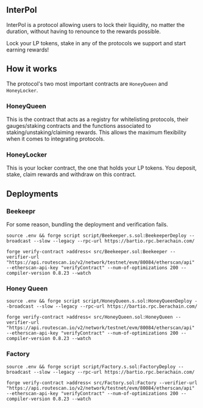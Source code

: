 ## InterPol

InterPol is a protocol allowing users to lock their liquidity, no matter the duration, without having to renounce to the rewards possible.

Lock your LP tokens, stake in any of the protocols we support and start earning rewards!

## How it works

The protocol's two most important contracts are  `HoneyQueen` and `HoneyLocker`.

### HoneyQueen

This is the contract that acts as a registry for whitelisting protocols, their gauges/staking contracts and the functions associated to staking/unstaking/claiming rewards. This allows the maximum flexibility when it comes to integrating protocols.

### HoneyLocker

This is your locker contract, the one that holds your LP tokens. You deposit, stake, claim rewards and withdraw on this contract.

## Deployments

### Beekeepr

For some reason, bundling the deployment and verification fails.

```
source .env && forge script script/Beekeeper.s.sol:BeekeeperDeploy --broadcast --slow --legacy --rpc-url https://bartio.rpc.berachain.com/

forge verify-contract >address< src/Beekeeper.sol:Beekeeper --verifier-url "https://api.routescan.io/v2/network/testnet/evm/80084/etherscan/api" --etherscan-api-key "verifyContract" --num-of-optimizations 200 --compiler-version 0.8.23 --watch
```

### Honey Queen

```
source .env && forge script script/HoneyQueen.s.sol:HoneyQueenDeploy --broadcast --slow --legacy --rpc-url https://bartio.rpc.berachain.com/

forge verify-contract >address< src/HoneyQueen.sol:HoneyQueen --verifier-url "https://api.routescan.io/v2/network/testnet/evm/80084/etherscan/api" --etherscan-api-key "verifyContract" --num-of-optimizations 200 --compiler-version 0.8.23 --watch
```

### Factory

```
source .env && forge script script/Factory.s.sol:FactoryDeploy --broadcast --slow --legacy --rpc-url https://bartio.rpc.berachain.com/

forge verify-contract >address< src/Factory.sol:Factory --verifier-url "https://api.routescan.io/v2/network/testnet/evm/80084/etherscan/api" --etherscan-api-key "verifyContract" --num-of-optimizations 200 --compiler-version 0.8.23 --watch
```
